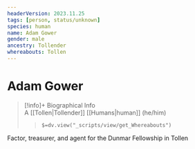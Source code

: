 ```yaml
---
headerVersion: 2023.11.25
tags: [person, status/unknown]
species: human
name: Adam Gower
gender: male
ancestry: Tollender
whereabouts: Tollen
---
```

# Adam Gower
>[!info]+ Biographical Info  
> A [[Tollen|Tollender]] [[Humans|human]] (he/him)  
>> `$=dv.view("_scripts/view/get_Whereabouts")`

Factor, treasurer, and agent for the Dunmar Fellowship in Tollen
